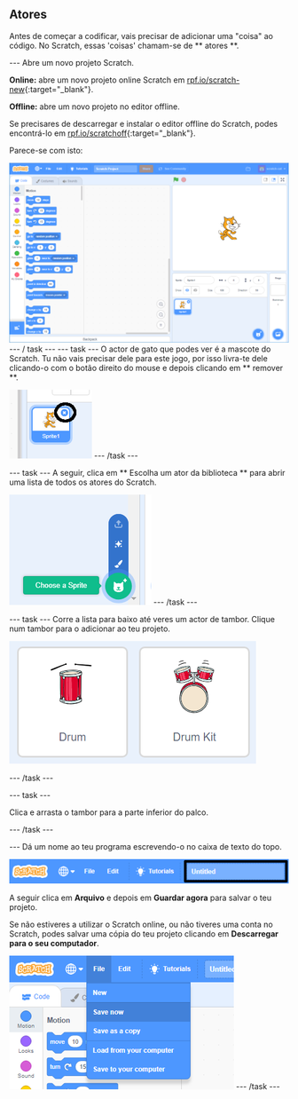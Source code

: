 ## Atores

Antes de começar a codificar, vais precisar de adicionar uma "coisa" ao código. No Scratch, essas 'coisas' chamam-se de ** atores **.

\--- Abre um novo projeto Scratch.

**Online:** abre um novo projeto online Scratch em [rpf.io/scratch-new](http://rpf.io/scratch-new){:target="_blank"}.

**Offline:** abre um novo projeto no editor offline.

Se precisares de descarregar e instalar o editor offline do Scratch, podes encontrá-lo em [rpf.io/scratchoff](http://rpf.io/scratchoff){:target="_blank"}.

Parece-se com isto:

![captura de ecrã](images/band-scratch.png) \--- / task \--- \--- task \--- O actor de gato que podes ver é a mascote do Scratch. Tu não vais precisar dele para este jogo, por isso livra-te dele clicando-o com o botão direito do mouse e depois clicando em ** remover **.

![captura de ecrã](images/band-delete-annotated.png) \--- /task \---

\--- task \--- A seguir, clica em ** Escolha um ator da biblioteca ** para abrir uma lista de todos os atores do Scratch.

![captura de ecrã](images/band-sprite-library.png) \--- /task \---

\--- task \--- Corre a lista para baixo até veres um actor de tambor. Clique num tambor para o adicionar ao teu projeto.

![captura de ecrã](images/band-sprite-drum.png)

\--- /task \---

\--- task \---

Clica e arrasta o tambor para a parte inferior do palco.

\--- /task \---

\--- Dá um nome ao teu programa escrevendo-o no caixa de texto do topo.

![nome](images/band-name-annotated.png)

A seguir clica em **Arquivo** e depois em **Guardar agora** para salvar o teu projeto.

Se não estiveres a utilizar o Scratch online, ou não tiveres uma conta no Scratch, podes salvar uma cópia do teu projeto clicando em **Descarregar para o seu computador**.

![captura de ecrã](images/band-save.png) \--- /task \---